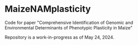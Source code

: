 # MaizeNAMplasticity
Code for paper "Comprehensive Identification of Genomic and Environmental Determinants of Phenotypic Plasticity in Maize"

Repository is a work-in-progress as of May 24, 2024.
